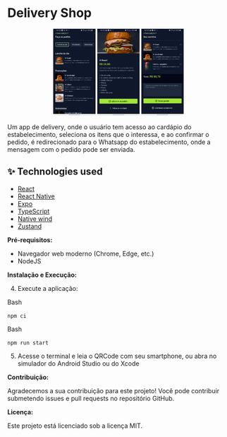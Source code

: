 # Delivery Shop

<p align="center">
  <img alt="Waiter App" src="./.screens/home.jpg" width="19%">
  <img alt="Waiter App" src="./.screens/product.jpg" width="19%">
  <img alt="Waiter App" src="./.screens/cart.jpg" width="19%">
</p>

<p>Um app de delivery, onde o usuário tem acesso ao cardápio do estabelecimento, seleciona os itens que o interessa, e ao confirmar o pedido, é redirecionado para o Whatsapp do estabelecimento, onde a mensagem com o pedido pode ser enviada.</p>

## ✨ Technologies used

- [React](https://reactjs.org)
- [React Native](https://reactnative.dev)
- [Expo](https://expo.io)
- [TypeScript](https://www.typescriptlang.org)
- [Native wind](https://www.nativewind.dev/)
- [Zustand](https://zustand-demo.pmnd.rs)

**Pré-requisitos:**

- Navegador web moderno (Chrome, Edge, etc.)
- NodeJS

**Instalação e Execução:**

4.  Execute a aplicação:

Bash

```
npm ci
```

Bash

```
npm run start
```

5.  Acesse o terminal e leia o QRCode com seu smartphone,
    ou abra no simulador do Android Studio ou do Xcode

**Contribuição:**

Agradecemos a sua contribuição para este projeto! Você pode contribuir submetendo issues e pull requests no repositório GitHub.

**Licença:**

Este projeto está licenciado sob a licença MIT.
